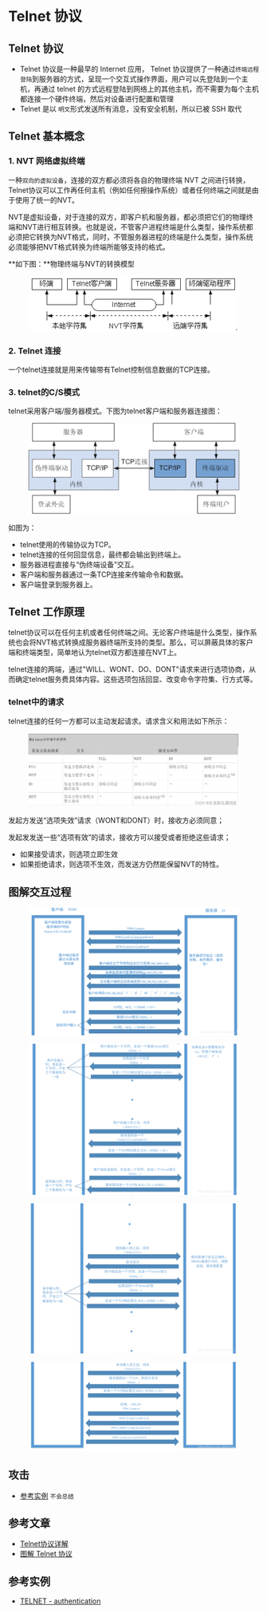 # Telnet 协议

## Telnet 协议

* Telnet 协议是一种最早的 Internet 应用， Telnet 协议提供了一种通过`终端远程登陆`到服务器的方式，呈现一个交互式操作界面，用户可以先登陆到一个主机，再通过 telnet 的方式远程登陆到网络上的其他主机，而不需要为每个主机都连接一个硬件终端，然后对设备进行配置和管理
* Telnet 是以 `明文`形式发送所有消息，没有安全机制，所以已被 SSH 取代

## Telnet 基本概念

### 1. NVT 网络虚拟终端

一种`双向的虚拟设备`，连接的双方都必须将各自的物理终端 NVT 之间进行转换，Telnet协议可以工作再任何主机（例如任何擦操作系统）或者任何终端之间就是由于使用了统一的NVT。

NVT是虚拟设备，对于连接的双方，即客户机和服务器，都必须把它们的物理终端和NVT进行相互转换。也就是说，不管客户进程终端是什么类型，操作系统都必须把它转换为NVT格式，同时，不管服务器进程的终端是什么类型，操作系统必须能够把NVT格式转换为终端所能够支持的格式。

\*\*如下图：\*\*物理终端与NVT的转换模型

<figure><img src="../../.gitbook/assets/Telnet.png" alt=""><figcaption></figcaption></figure>

### 2. Telnet 连接

一个telnet连接就是用来传输带有Telnet控制信息数据的TCP连接。

### 3. telnet的C/S模式

telnet采用客户端/服务器模式。下图为telnet客户端和服务器连接图：

<figure><img src="../../.gitbook/assets/Telnet1.png" alt=""><figcaption></figcaption></figure>

如图为：

* telnet使用的传输协议为TCP。
* telnet连接的任何回显信息，最终都会输出到终端上。
* 服务器进程直接与“伪终端设备”交互。
* 客户端和服务器通过一条TCP连接来传输命令和数据。
* 客户端登录到服务器上。

## Telnet 工作原理

telnet协议可以在任何主机或者任何终端之间。无论客户终端是什么类型，操作系统也会将NVT格式转换成服务器终端所支持的类型。那么，可以屏蔽具体的客户端和终端类型，简单地认为telnet双方都连接在NVT上。

telnet连接的两端，通过"WILL、WONT、DO、DONT"请求来进行选项协商，从而确定telnet服务费具体内容。这些选项包括回显、改变命令字符集、行方式等。

### telnet中的请求

telnet连接的任何一方都可以主动发起请求。请求含义和用法如下所示：

<figure><img src="../../.gitbook/assets/Telnet2.png" alt=""><figcaption></figcaption></figure>

发起方发送“选项失效”请求（WONT和DONT）时，接收方必须同意；

发起发发送一些“选项有效”的请求，接收方可以接受或者拒绝这些请求；

* 如果接受请求，则选项立即生效
* 如果拒绝请求，则选项不生效，而发送方仍然能保留NVT的特性。

## 图解交互过程

<figure><img src="../../.gitbook/assets/Telnet3.png" alt=""><figcaption></figcaption></figure>

<figure><img src="../../.gitbook/assets/Telnet4.png" alt=""><figcaption></figcaption></figure>

<figure><img src="../../.gitbook/assets/Telnet5.png" alt=""><figcaption></figcaption></figure>

<figure><img src="../../.gitbook/assets/Telnet6.png" alt=""><figcaption></figcaption></figure>

## 攻击

* [参考实例](https://tryhackme.com/room/networkservices) `不会总结`

## 参考文章

* [Telnet协议详解](https://blog.csdn.net/m0\_52165864/article/details/126894004?ops\_request\_misc=%257B%2522request%255Fid%2522%253A%2522167282888016800213010770%2522%252C%2522scm%2522%253A%252220140713.130102334..%2522%257D\&request\_id=167282888016800213010770\&biz\_id=0\&utm\_medium=distribute.pc\_search\_result.none-task-blog-2\~all\~sobaiduend\~default-1-126894004-null-null.142^v68^pc\_rank\_34\_queryrelevant25,201^v4^add\_ask,213^v2^t3\_control1\&utm\_term=TELNET%20%E5%8D%8F%E8%AE%AE\&spm=1018.2226.3001.4187)
* [图解 Telnet 协议](https://blog.csdn.net/zryoo\_k/article/details/93036016?spm=1001.2101.3001.6650.1\&utm\_medium=distribute.pc\_relevant.none-task-blog-2%7Edefault%7ECTRLIST%7ERate-1-93036016-blog-126894004.pc\_relevant\_default\&depth\_1-utm\_source=distribute.pc\_relevant.none-task-blog-2%7Edefault%7ECTRLIST%7ERate-1-93036016-blog-126894004.pc\_relevant\_default\&utm\_relevant\_index=2)

## 参考实例

* [TELNET - authentication](https://www.yuque.com/gulujili/utxn4o/yyyqu9v5ia2mg26i)

